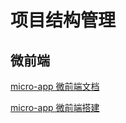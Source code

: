 <!--
 * @Author: TerryMin
 * @Date: 2023-02-22 09:51:10
 * @LastEditors: TerryMin
 * @LastEditTime: 2025-04-13 09:41:06
 * @Description: file not
-->

# 项目结构管理

## 微前端

[micro-app 微前端文档](https://cangdu.org/micro-app/)

[micro-app 微前端搭建](https://blog.csdn.net/weixin_41897680/article/details/124014727)

